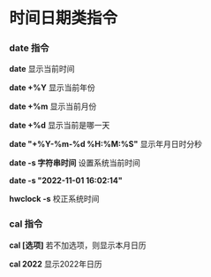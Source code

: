 # 时间日期类指令

### date 指令

**date**  显示当前时间

**date +%Y**  显示当前年份

**date +%m** 显示当前月份

**date +%d**  显示当前是哪一天

**date "+%Y-%m-%d %H:%M:%S"**	显示年月日时分秒

**date  -s  字符串时间**		设置系统当前时间

**date  -s  "2022-11-01 16:02:14"** 

**hwclock -s** 	校正系统时间

### cal 指令

**cal [选项]**		   若不加选项，则显示本月日历

**cal 2022**			显示2022年日历